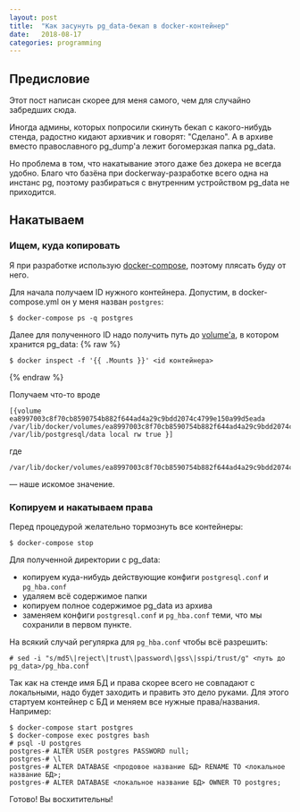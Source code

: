 ```yaml
---
layout: post
title:  "Как засунуть pg_data-бекап в docker-контейнер"
date:   2018-08-17
categories: programming
---
```


## Предисловие
Этот пост написан скорее для меня самого, чем для случайно забредших сюда.

Иногда админы, которых попросили скинуть бекап с какого-нибудь стенда, радостно кидают архивчик и говорят: "Сделано". А в архиве вместо православного pg_dump'а лежит богомерзкая папка pg\_data.

Но проблема в том, что накатывание этого даже без докера не всегда удобно. Благо что базёна при dockerway-разработке всего одна на инстанс pg, поэтому разбираться с внутренним устройством pg_data не приходится.

## Накатываем

### Ищем, куда копировать
Я при разработке использую [docker-compose](https://docs.docker.com/compose/), поэтому плясать буду от него.

Для начала получаем ID нужного контейнера. Допустим, в docker-compose.yml он у меня назван `postgres`:
```console
$ docker-compose ps -q postgres
```

Далее для полученного ID надо получить путь до [volume'а](https://docs.docker.com/storage/volumes/), в котором хранится pg_data:
{% raw %}
```console
$ docker inspect -f '{{ .Mounts }}' <id контейнера>
```
{% endraw %}

Получаем что-то вроде
```
[{volume ea8997003c8f70cb8590754b882f644ad4a29c9bdd2074c4799e150a99d5eada /var/lib/docker/volumes/ea8997003c8f70cb8590754b882f644ad4a29c9bdd2074c4799e150a99d5eada/_data /var/lib/postgresql/data local rw true }]
```
где
```
/var/lib/docker/volumes/ea8997003c8f70cb8590754b882f644ad4a29c9bdd2074c4799e150a99d5eada/_data
```
— наше искомое значение.

### Копируем и накатываем права
Перед процедурой желательно тормознуть все контейнеры:
```console
$ docker-compose stop
```

Для полученной директории с pg\_data:
- копируем куда-нибудь действующие конфиги `postgresql.conf` и `pg_hba.conf`
- удаляем всё содержимое папки
- копируем полное содержимое pg_data из архива
- заменяем конфиги `postgresql.conf` и `pg_hba.conf` теми, что мы сохранили в первом пункте.

На всякий случай регулярка для `pg_hba.conf` чтобы всё разрешить:
```console
# sed -i "s/md5\|reject\|trust\|password\|gss\|sspi/trust/g" <путь до pg_data>/pg_hba.conf
```

Так как на стенде имя БД и права скорее всего не совпадают с локальными, надо будет заходить и править это дело руками. Для этого стартуем контейнер с БД и меняем все нужные права/названия. Например:
```console
$ docker-compose start postgres
$ docker-compose exec postgres bash
# psql -U postgres
postgres-# ALTER USER postgres PASSWORD null;
postgres-# \l
postgres-# ALTER DATABASE <продовое название БД> RENAME TO <локальное название БД>;
postgres-# ALTER DATABASE <локальное название БД> OWNER TO postgres;
```

Готово! Вы восхитительны!

